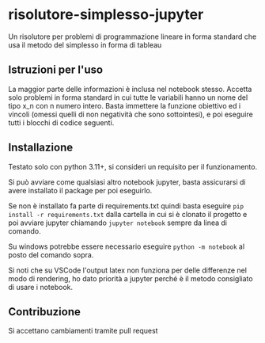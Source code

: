 # risolutore-simplesso-jupyter
Un risolutore per problemi di programmazione lineare in forma standard che usa il metodo del simplesso in forma di tableau
## Istruzioni per l'uso
La maggior parte delle informazioni è inclusa nel notebook stesso. Accetta solo problemi in forma standard in cui tutte le variabili hanno un nome del tipo x_n con n numero intero. Basta immettere la funzione obiettivo ed i vincoli (omessi quelli di non negatività che sono sottointesi), e poi eseguire tutti i blocchi di codice seguenti.
## Installazione
Testato solo con python 3.11+, si consideri un requisito per il funzionamento.

Si può avviare come qualsiasi altro notebook jupyter, basta assicurarsi di avere installato il package per poi eseguirlo.

Se non è installato fa parte di requirements.txt quindi basta eseguire `pip install -r requirements.txt` dalla cartella in cui si è clonato il progetto e poi avviare jupyter chiamando `jupyter notebook` sempre da linea di comando.

Su windows potrebbe essere necessario eseguire `python -m notebook` al posto del comando sopra.

Si noti che su VSCode l'output latex non funziona per delle differenze nel modo di rendering, ho dato priorità a jupyter perché è il metodo consigliato di usare i notebook.
## Contribuzione
Si accettano cambiamenti tramite pull request
